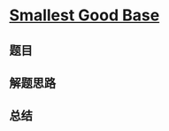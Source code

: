 # [Smallest Good Base](https://leetcode.com/problems/smallest-good-base/)

## 题目


## 解题思路


## 总结


